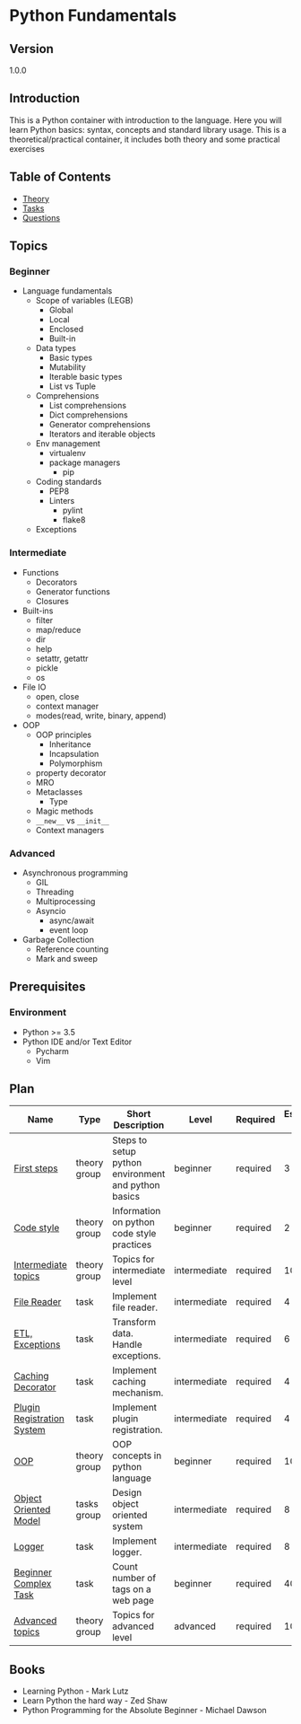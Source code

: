 # Python Fundamentals

## Version

1.0.0

## Introduction

This is a Python container with introduction to the language. Here you will learn Python basics: syntax, concepts and
standard library usage. This is a theoretical/practical container, it includes both theory and some practical exercises

## Table of Contents

* [Theory](./theory/readme.md)
* [Tasks](./tasks/readme.md)
* [Questions](./questions/readme.md)

## Topics

### Beginner

* Language fundamentals
  * Scope of variables (LEGB)
    * Global
    * Local
    * Enclosed
    * Built-in
  * Data types
    * Basic types
    * Mutability
    * Iterable basic types
    * List vs Tuple
  * Comprehensions
    * List comprehensions
    * Dict comprehensions
    * Generator comprehensions
    * Iterators and iterable objects
  * Env management
    * virtualenv
    * package managers
      * pip
  * Coding standards
    * PEP8
    * Linters
      * pylint
      * flake8
  * Exceptions

### Intermediate

* Functions
  * Decorators
  * Generator functions
  * Closures
* Built-ins
  * filter
  * map/reduce
  * dir
  * help
  * setattr, getattr
  * pickle
  * os
* File IO
  * open, close
  * context manager
  * modes(read, write, binary, append)
* OOP
  * OOP principles
    * Inheritance
    * Incapsulation
    * Polymorphism
  * property decorator
  * MRO
  * Metaclasses
    * Type
  * Magic methods
  * `__new__` vs `__init__`
  * Context managers

### Advanced

* Asynchronous programming
  * GIL
  * Threading
  * Multiprocessing
  * Asyncio
    * async/await
    * event loop
* Garbage Collection
  * Reference counting
  * Mark and sweep

## Prerequisites

### Environment

* Python >= 3.5
* Python IDE and/or Text Editor
  * Pycharm
  * Vim

## Plan

| Name                                                                       | Type         | Short Description                                   | Level        | Required | Estimation (h) |
| -------------------------------------------------------------------------- | -----------  | --------------------------------------------------- | ------------ | -------- | -------------- |
| [First steps](./theory/first-steps/readme.md)                              | theory group | Steps to setup python environment and python basics | beginner     | required | 3              |
| [Code style](./theory/code-style/readme.md)                                | theory group | Information on python code style practices          | beginner     | required | 2              |
| [Intermediate topics](./theory/intermediate-topics/readme.md)              | theory group | Topics for intermediate level                       | intermediate | required | 10             |
| [File Reader](./tasks/file-reader/readme.md)                               | task         | Implement file reader.                              | intermediate | required | 4              |
| [ETL, Exceptions](./tasks/etl-exceptions/readme.md)                        | task         | Transform data. Handle exceptions.                  | intermediate | required | 6              |
| [Caching Decorator](./tasks/caching-decorator/readme.md)                   | task         | Implement caching mechanism.                        | intermediate | required | 4              |
| [Plugin Registration System](./tasks/plugin-registration-system/readme.md) | task         | Implement plugin registration.                      | intermediate | required | 4              |
| [OOP](./theory/oop/readme.md)                                              | theory group | OOP concepts in python language                     | beginner     | required | 10             |
| [Object Oriented Model](./tasks/object-oriented-model/readme.md)           | tasks group  | Design object oriented system                       | intermediate | required | 8              |
| [Logger](./tasks/logger/readme.md)                                         | task         | Implement logger.                                   | intermediate | required | 8              |
| [Beginner Complex Task](./tasks/beginner-complex-task/readme.md)           | task         | Count number of tags on a web page                  | beginner     | required | 40             |
| [Advanced topics](./theory/advanced-topics/readme.md)                      | theory group | Topics for advanced level                           | advanced     | required | 10             |

## Books

* Learning Python - Mark Lutz
* Learn Python the hard way - Zed Shaw
* Python Programming for the Absolute Beginner - Michael Dawson
